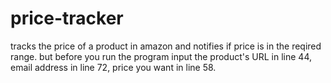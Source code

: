 # price-tracker
tracks the price of a product in amazon and notifies if price is in the reqired range.
but before you run the program input the product's URL in line 44, email address in line 72, price you want in line 58.
